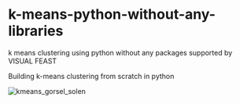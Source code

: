 # k-means-python-without-any-libraries
k means clustering using python without any packages supported by VISUAL FEAST

Building k-means clustering from scratch in python

![kmeans_gorsel_solen](https://user-images.githubusercontent.com/30449075/147365010-0dad97b0-b838-4b3f-ac65-35dd8f4115cd.gif)
